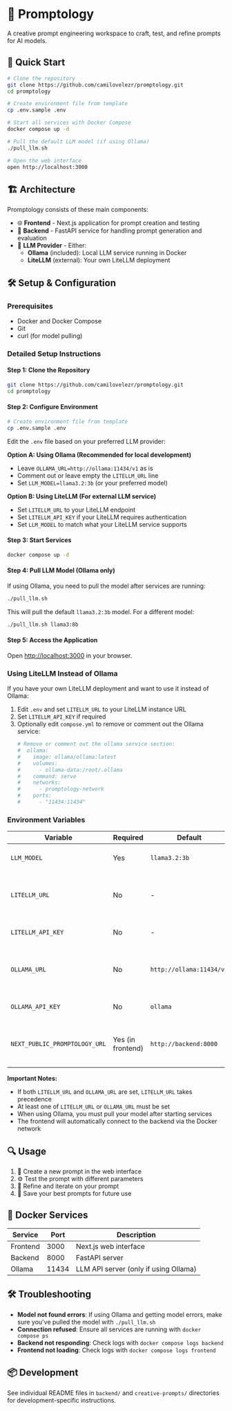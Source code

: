 # 🧠 Promptology

A creative prompt engineering workspace to craft, test, and refine prompts for AI models.

## 🚀 Quick Start

```bash
# Clone the repository
git clone https://github.com/camilovelezr/promptology.git
cd promptology

# Create environment file from template
cp .env.sample .env

# Start all services with Docker Compose
docker compose up -d

# Pull the default LLM model (if using Ollama)
./pull_llm.sh

# Open the web interface
open http://localhost:3000
```

## 🏗️ Architecture

Promptology consists of these main components:

- 🌐 **Frontend** - Next.js application for prompt creation and testing 
- 🔌 **Backend** - FastAPI service for handling prompt generation and evaluation
- 🤖 **LLM Provider** - Either:
  - **Ollama** (included): Local LLM service running in Docker
  - **LiteLLM** (external): Your own LiteLLM deployment

## 🛠️ Setup & Configuration

### Prerequisites

- Docker and Docker Compose
- Git
- curl (for model pulling)

### Detailed Setup Instructions

#### Step 1: Clone the Repository
```bash
git clone https://github.com/camilovelezr/promptology.git
cd promptology
```

#### Step 2: Configure Environment
```bash
# Create environment file from template
cp .env.sample .env
```

Edit the `.env` file based on your preferred LLM provider:

**Option A: Using Ollama (Recommended for local development)**
- Leave `OLLAMA_URL=http://ollama:11434/v1` as is
- Comment out or leave empty the `LITELLM_URL` line
- Set `LLM_MODEL=llama3.2:3b` (or your preferred model)

**Option B: Using LiteLLM (For external LLM service)**
- Set `LITELLM_URL` to your LiteLLM endpoint
- Set `LITELLM_API_KEY` if your LiteLLM requires authentication
- Set `LLM_MODEL` to match what your LiteLLM service supports

#### Step 3: Start Services
```bash
docker compose up -d
```

#### Step 4: Pull LLM Model (Ollama only)
If using Ollama, you need to pull the model after services are running:
```bash
./pull_llm.sh
```
This will pull the default `llama3.2:3b` model. For a different model:
```bash
./pull_llm.sh llama3:8b
```

#### Step 5: Access the Application
Open [http://localhost:3000](http://localhost:3000) in your browser.

### Using LiteLLM Instead of Ollama

If you have your own LiteLLM deployment and want to use it instead of Ollama:

1. Edit `.env` and set `LITELLM_URL` to your LiteLLM instance URL
2. Set `LITELLM_API_KEY` if required
3. Optionally edit `compose.yml` to remove or comment out the Ollama service:
   ```yaml
   # Remove or comment out the ollama service section:
   #  ollama:
   #    image: ollama/ollama:latest
   #    volumes:
   #      - ollama-data:/root/.ollama
   #    command: serve
   #    networks:
   #      - promptology-network
   #    ports:
   #      - "11434:11434"
   ```

### Environment Variables

| Variable | Required | Default | Description |
|----------|----------|---------|-------------|
| `LLM_MODEL` | Yes | `llama3.2:3b` | Model to use for generation |
| `LITELLM_URL` | No | - | URL for LiteLLM API (takes precedence if set) |
| `LITELLM_API_KEY` | No | - | API key for LiteLLM if required |
| `OLLAMA_URL` | No | `http://ollama:11434/v1` | URL for Ollama API (used only if LITELLM_URL is not set) |
| `OLLAMA_API_KEY` | No | `ollama` | API key for Ollama if required |
| `NEXT_PUBLIC_PROMPTOLOGY_URL` | Yes (in frontend) | `http://backend:8000` | URL for backend API (set in Docker Compose) |

**Important Notes:**
- If both `LITELLM_URL` and `OLLAMA_URL` are set, `LITELLM_URL` takes precedence
- At least one of `LITELLM_URL` or `OLLAMA_URL` must be set
- When using Ollama, you must pull your model after starting services
- The frontend will automatically connect to the backend via the Docker network

## 🔍 Usage

1. 📝 Create a new prompt in the web interface
2. ⚙️ Test the prompt with different parameters
3. 🔄 Refine and iterate on your prompt
4. 💾 Save your best prompts for future use

## 🐳 Docker Services

| Service | Port | Description |
|---------|------|-------------|
| Frontend | 3000 | Next.js web interface |
| Backend | 8000 | FastAPI server |
| Ollama | 11434 | LLM API server (only if using Ollama) |

## 🛠️ Troubleshooting

- **Model not found errors**: If using Ollama and getting model errors, make sure you've pulled the model with `./pull_llm.sh`
- **Connection refused**: Ensure all services are running with `docker compose ps`
- **Backend not responding**: Check logs with `docker compose logs backend`
- **Frontend not loading**: Check logs with `docker compose logs frontend`

## 📦 Development

See individual README files in `backend/` and `creative-prompts/` directories for development-specific instructions.

